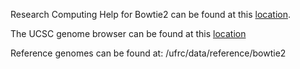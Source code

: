 Research Computing Help for Bowtie2 can be found at this [location](https://help.rc.ufl.edu/doc/Bowtie2).

The UCSC genome browser can be found at this [location](https://genome.ucsc.edu/index.html)

Reference genomes can be found at: /ufrc/data/reference/bowtie2
